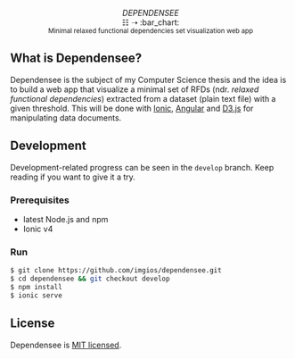 <p align="center">
  <i>DEPENDENSEE</i>
  <br/><span>&#9783;</span> <span>&#10141;</span> :bar_chart:
  <br/><sup>Minimal relaxed functional dependencies set visualization web app</sup>
</p>

## What is Dependensee?
Dependensee is the subject of my Computer Science thesis and the idea is to build a web app that visualize a minimal set of RFDs (ndr. *relaxed functional dependencies*) extracted from a dataset (plain text file) with a given threshold. This will be done with [Ionic](https://ionicframework.com/), [Angular](https://angular.io/) and [D3.js](https://d3js.org/) for manipulating data documents.

## Development
Development-related progress can be seen in the `develop` branch. Keep reading if you want to give it a try.

### Prerequisites
- latest Node.js and npm
- Ionic v4

### Run
```bash
$ git clone https://github.com/imgios/dependensee.git
$ cd dependensee && git checkout develop
$ npm install
$ ionic serve
```

## License
Dependensee is [MIT licensed](./LICENSE).
